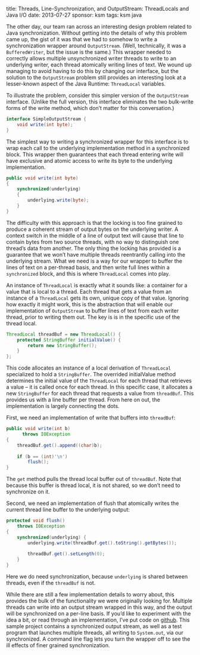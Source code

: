 title: Threads, Line-Synchronization, and OutputStream: ThreadLocals and Java I/O
date: 2013-07-27
sponsor: ksm
tags: ksm java

The other day, our team ran across an interesting design problem
related to Java synchronization. Without getting into the details of
why this problem came up, the gist of it was that we had to somehow to
write a synchronization wrapper around `OutputStream`. (Well,
technically, it was a `BufferedWriter`, but the issue is the same.) This
wrapper needed to correctly allows multiple unsynchronized writer
threads to write to an underlying writer, each thread atomically
writing lines of text. We wound up managing to avoid having to do this
by changing our interface, but the solution to the `OutputStream`
problem still provides an interesting look at a lesser-known aspect of
the Java Runtime: `ThreadLocal` variables.


To illustrate the problem, consider this simpler version of the
`OutputStream` interface. (Unlike the full version, this interface
eliminates the two bulk-write forms of the write method, which don’t
matter for this conversation.)

```java
interface SimpleOutputStream {
    void write(int byte);
}
```

The simplest way to writing a synchronized wrapper for this interface
is to wrap each call to the underlying implementation method in a
synchronized block. This wrapper then guarantees that each thread
entering write will have exclusive and atomic access to write its byte
to the underlying implementation.

```java
public void write(int byte)
{
    synchronized(underlying)
    {
        underlying.write(byte);
    }
}
```

The difficulty with this approach is that the locking is too fine
grained to produce a coherent stream of output bytes on the underlying
writer. A context switch in the middle of a line of output text will
cause that line to contain bytes from two source threads, with no way
to distinguish one thread’s data from another. The only thing the
locking has provided is a guarantee that we won’t have multiple
threads reentrantly calling into the underlying stream. What we need
is a way for our wrapper to buffer the lines of text on a per-thread
basis, and then write full lines within a `synchronized` block, and this
is where `ThreadLocal` comes into play.

An instance of `ThreadLocal` is exactly what it sounds like: a container
for a value that is local to a thread. Each thread that gets a value
from an instance of a `ThreadLocal` gets its own, unique copy of that
value. Ignoring how exactly it might work, this is the abstraction
that will enable our implementation of `OutputStream` to buffer lines of
text from each writer thread, prior to writing them out. The key is is
in the specific use of the thread local.

```java
ThreadLocal threadBuf = new ThreadLocal() {
    protected StringBuffer initialValue() {
        return new StringBuffer();
    }
};
```

This code allocates an instance of a local derivation of `ThreadLocal`
specialized to hold a `StringBuffer`. The overrided initialValue method
determines the initial value of the `ThreadLocal` for each thread that
retrieves a value – it is called once for each thread. In this
specific case, it allocates a new `StringBuffer` for each thread that
requests a value from `threadBuf`. This provides us with a line buffer
per thread. From here on out, the implementation is largely connecting
the dots.

First, we need an implementation of write that buffers into `threadBuf`:

```java
public void write(int b)
      throws IOException
{
    threadBuf.get().append((char)b);
 
    if (b == (int)'\n')
        flush();
}
```

The `get` method pulls the thread local buffer out of
`threadBuf`. Note that because this buffer is thread local, it is not
shared, so we don’t need to synchronize on it.

Second, we need an implementation of flush that atomically writes the
current thread line buffer to the underlying output:

```java
protected void flush()
    throws IOException
{
    synchronized(underlying) {
        underlying.write(threadBuf.get().toString().getBytes());
 
        threadBuf.get().setLength(0);
    }
}
```

Here we do need synchronization, because `underlying` is shared between
threads, even if the `threadBuf` is not.

While there are still a few implementation details to worry about,
this provides the bulk of the functionality we were originally looking
for. Multiple threads can write into an output stream wrapped in this
way, and the output will be synchronized on a per-line basis. If you’d
like to experiment with the idea a bit, or read through an
implementation, I’ve put code on [github](https://github.com/mschaef/tls-writer).
This sample project contains a synchronized output stream, as well as
a test program that launches multiple threads, all writing to
`System.out`, via our synchronized. A command line flag lets you turn
the wrapper off to see the ill effects of finer grained
synchronization.
